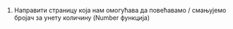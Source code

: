 1. Направити страницу која нам омогућава да повећавамо / смањујемо бројач за унету количину (Number функција)